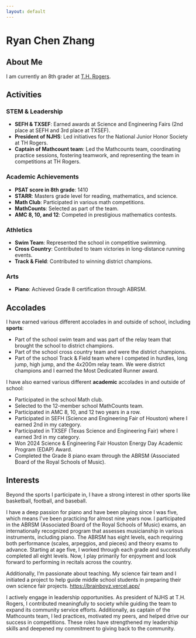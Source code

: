 ```yaml
---
layout: default
---
```

# Ryan Chen Zhang
## About Me
I am currently an 8th grader at [T.H. Rogers](https://www.houstonisd.org/rogersms).

## Activities

### STEM & Leadership
- **SEFH & TXSEF**: Earned awards at Science and Engineering Fairs (2nd place at SEFH and 3rd place at TXSEF).
- **President of NJHS**: Led initiatives for the National Junior Honor Society at TH Rogers.
- **Captain of Mathcount team**: Led the Mathcounts team, coordinating practice sessions, fostering teamwork, and representing the team in competitions at TH Rogers.

### Academic Achievements
- **PSAT score in 8th grade**: 1410
- **STARR**: Masters grade level for reading, mathematics, and science.
- **Math Club**: Participated in various math competitions.
- **MathCounts**: Selected as part of the team.
- **AMC 8, 10, and 12**: Competed in prestigious mathematics contests.

### Athletics
- **Swim Team**: Represented the school in competitive swimming.
- **Cross Country**: Contributed to team victories in long-distance running events.
- **Track & Field**: Contributed to winning district champions.

### Arts
- **Piano**: Achieved Grade 8 certification through ABRSM.

## Accolades

I have earned various different accolades in and outside of school, including **sports**:

 - Part of the school swim team and was part of the relay team that brought the school to district champions.
 - Part of the school cross country team and were the district champions.
 - Part of the school Track & Field team where I competed in hurdles, long jump, high jump, and the 4x200m relay team. We were district champions and I earned the Most Dedicated Runner award.

I have also earned various different **academic** accolades in and outside of school:

 - Participated in the school Math club.
 - Selected to the 12-member school MathCounts team.
 - Participated in AMC 8, 10, and 12 two years in a row.
 - Participated in SEFH (Science and Engineering Fair of Houston) where I earned 2nd in my category.
 - Participated in TXSEF (Texas Science and Engineering Fair) where I earned 3rd in my category.
 - Won 2024 Science & Engineering Fair Houston Energy Day Academic Program (EDAP) Award.
 - Completed the Grade 8 piano exam through the ABRSM (Associated Board of the Royal Schools of Music).

## Interests

Beyond the sports I participate in, I have a strong interest in other sports like basketball, football, and baseball. 

I have a deep passion for piano and have been playing since I was five, which means I've been practicing for almost nine years now. I participated in the ABRSM (Associated Board of the Royal Schools of Music) exams, an internationally recognized program that assesses musicianship in various instruments, including piano. The ABRSM has eight levels, each requiring both performance (scales, arpeggios, and pieces) and theory exams to advance. Starting at age five, I worked through each grade and successfully completed all eight levels. Now, I play primarily for enjoyment and look forward to performing in recitals across the country.

Additionally, I’m passionate about teaching. My science fair team and I initiated a project to help guide middle school students in preparing their own science fair projects. https://brainboyz.vercel.app/ 

I actively engage in leadership opportunities. As president of NJHS at T.H. Rogers, I contributed meaningfully to society while guiding the team to expand its community service efforts. Additionally, as captain of the Mathcounts team, I led practices, motivated my peers, and helped drive our success in competitions. These roles have strengthened my leadership skills and deepened my commitment to giving back to the community.
